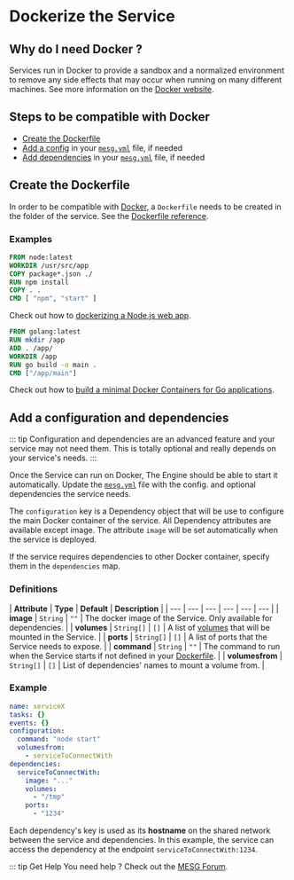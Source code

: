 # Dockerize the Service

## Why do I need Docker ?

Services run in Docker to provide a sandbox and a normalized environment to remove any side effects that may occur when running on many different machines. See more information on the [Docker website](https://www.docker.com/).

## Steps to be compatible with Docker

* [Create the Dockerfile](#create-the-dockerfile)
* [Add a config](#add-a-configuration-and-dependencies) in your [`mesg.yml`](service-file.md) file, if needed
* [Add dependencies](#add-a-configuration-and-dependencies) in your [`mesg.yml`](service-file.md) file, if needed

## Create the Dockerfile

In order to be compatible with [Docker](https://www.docker.com/), a `Dockerfile` needs to be created in the folder of the service. See the [Dockerfile reference](https://docs.docker.com/engine/reference/builder/).

### Examples

<tabs>
  <tab title="Node" vp-markdown>
    
```dockerfile
FROM node:latest
WORKDIR /usr/src/app
COPY package*.json ./
RUN npm install
COPY . .
CMD [ "npm", "start" ]
```

Check out how to [dockerizing a Node.js web app](https://nodejs.org/en/docs/guides/nodejs-docker-webapp/).

  </tab>
  <tab title="Go" vp-markdown>

```dockerfile
FROM golang:latest
RUN mkdir /app
ADD . /app/
WORKDIR /app
RUN go build -o main .
CMD ["/app/main"]
```

Check out how to [build a minimal Docker Containers for Go applications](https://blog.codeship.com/building-minimal-docker-containers-for-go-applications/).

  </tab>
</tabs>

## Add a configuration and dependencies

::: tip
Configuration and dependencies are an advanced feature and your service may not need them. This is totally optional and really depends on your service's needs.
:::

Once the Service can run on Docker, The Engine should be able to start it automatically. Update the [`mesg.yml`](service-file.md) file with the config. and optional dependencies the service needs.

The `configuration` key is a Dependency object that will be use to configure the main Docker container of the service. All Dependency attributes are available except image. The attribute `image` will be set automatically when the service is deployed.

If the service requires dependencies to other Docker container, specify them in the `dependencies` map.

### Definitions

| **Attribute** | **Type** | **Default** | **Description** |
| --- | --- | --- | --- | --- | --- |
| **image** | `String` | `""` | The docker image of the Service. Only available for dependencies. |
| **volumes** | `String[]` | `[]` | A list of [volumes](https://docs.docker.com/storage/volumes/) that will be mounted in the Service. |
| **ports** | `String[]` | `[]` | A list of ports that the Service needs to expose. |
| **command** | `String` | `""` | The command to run when the Service starts if not defined in your [Dockerfile](#create-the-dockerfile). |
| **volumesfrom** | `String[]` | `[]` | List of dependencies' names to mount a volume from. |

### Example

```yaml
name: serviceX
tasks: {}
events: {}
configuration:
  command: "node start"
  volumesfrom:
    - serviceToConnectWith
dependencies:
  serviceToConnectWith:
    image: "..."
    volumes:
      - "/tmp"
    ports:
      - "1234"
```

Each dependency's key is used as its **hostname** on the shared network between the service and dependencies.
In this example, the service can access the dependency at the endpoint `serviceToConnectWith:1234`.

::: tip Get Help
You need help ? Check out the <a href="https://forum.mesg.com" target="_blank">MESG Forum</a>.
